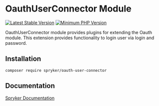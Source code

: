 # OauthUserConnector Module
[![Latest Stable Version](https://poser.pugx.org/spryker/oauth-user-connector/v/stable.svg)](https://packagist.org/packages/spryker/oauth-user-connector)
[![Minimum PHP Version](https://img.shields.io/badge/php-%3E%3D%207.4-8892BF.svg)](https://php.net/)

OauthUserConnector module provides plugins for extending the Oauth module. This extension provides functionality to login user via login and password.

## Installation

```
composer require spryker/oauth-user-connector
```

## Documentation

[Spryker Documentation](https://docs.spryker.com)
